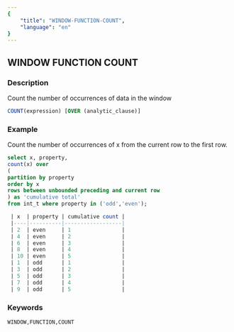 ```yaml
---
{
    "title": "WINDOW-FUNCTION-COUNT",
    "language": "en"
}
---
```


<!--  Licensed to the Apache Software Foundation (ASF) under one or more contributor license agreements.  See the NOTICE file distributed with this work for additional information regarding copyright ownership.  The ASF licenses this file to you under the Apache License, Version 2.0 (the "License"); you may not use this file except in compliance with the License.  You may obtain a copy of the License at

  http://www.apache.org/licenses/LICENSE-2.0

Unless required by applicable law or agreed to in writing, software distributed under the License is distributed on an "AS IS" BASIS, WITHOUT WARRANTIES OR CONDITIONS OF ANY KIND, either express or implied.  See the License for the specific language governing permissions and limitations under the License. -->

## WINDOW FUNCTION COUNT
### Description

Count the number of occurrences of data in the window

```sql
COUNT(expression) [OVER (analytic_clause)]
```

### Example

Count the number of occurrences of x from the current row to the first row.

```sql
select x, property,   
count(x) over   
(   
partition by property    
order by x    
rows between unbounded preceding and current row    
) as 'cumulative total'    
from int_t where property in ('odd','even');

 | x  | property | cumulative count |
 |----|----------|------------------|
 | 2  | even     | 1                |
 | 4  | even     | 2                |
 | 6  | even     | 3                |
 | 8  | even     | 4                |
 | 10 | even     | 5                |
 | 1  | odd      | 1                |
 | 3  | odd      | 2                |
 | 5  | odd      | 3                |
 | 7  | odd      | 4                |
 | 9  | odd      | 5                |
```

### Keywords

    WINDOW,FUNCTION,COUNT